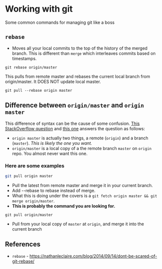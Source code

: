 # Working with git

Some common commands for managing git like a boss


## `rebase`

* Moves all your local commits to the top of the history of the merged branch. This is different than `merge` which interleaves commits based on timestamps.

```
git rebase origin/master
```

This pulls from remote master and rebases the current local branch from origin/master. It DOES NOT update local master.
```
git pull --rebase origin master
```

## Difference between `origin/master` and `origin master`

This difference of syntax can be the cause of some confusion. [This StackOverflow question](https://stackoverflow.com/questions/18137175/in-git-what-is-the-difference-between-origin-master-vs-origin-master) and [this one](https://stackoverflow.com/questions/2883840/differences-between-git-pull-origin-master-git-pull-origin-master) answers the question as follows:

* `origin master` is actually two things, a remote (`origin`) and a branch (`master`). *This is likely the one you want.*
* `origin/master` is a local copy of a the remote branch `master` on `origin` repo. You almost never want this one.

### Here are some examples
```bash
git pull origin master
```
* Pull the latest from remote master and merge it in your current branch. 
* Add --rebase to rebase instead of merge.
* What this is doing under the covers is a `git fetch origin master && git merge origin/master`.
* **This is probably the command you are looking for.**

```
git pull origin/master
```
* Pull from your local copy of `master` at `origin`, and merge it into the current branch

## References

* `rebase` - https://nathanleclaire.com/blog/2014/09/14/dont-be-scared-of-git-rebase/
